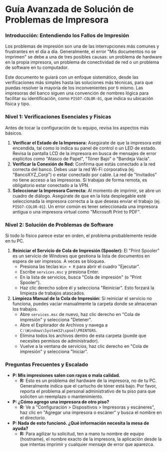 # Guía Avanzada de Solución de Problemas de Impresora

### **Introducción: Entendiendo los Fallos de Impresión**

Los problemas de impresión son una de las interrupciones más comunes y frustrantes en el día a día. Generalmente, el error "Mis documentos no se imprimen" se debe a una de tres posibles causas: un problema de hardware en la propia impresora, un problema de conectividad de red o un problema de software en tu computador.

Este documento te guiará con un enfoque sistemático, desde las verificaciones más simples hasta las soluciones más técnicas, para que puedas resolver la mayoría de los inconvenientes por ti mismo. Las impresoras del banco siguen una convención de nombres lógica para facilitar su identificación, como `PISO7-COLOR-01`, que indica su ubicación física y tipo.

### **Nivel 1: Verificaciones Esenciales y Físicas**

Antes de tocar la configuración de tu equipo, revisa los aspectos más básicos.

1.  **Verificar el Estado de la Impresora:** Asegúrate de que la impresora esté encendida, tal como lo indica su panel de control o un LED de estado. Revisa la pantalla LCD de la impresora en busca de mensajes de error explícitos como "Atasco de Papel", "Tóner Bajo" o "Bandeja Vacía".
2.  **Verificar la Conexión de Red:** Confirma que estás conectado a la red correcta del banco. Debes usar la red Wi-Fi corporativa (ej. "BancoXYZ_Corp") o estar conectado por cable. La red de "Invitados" no tiene acceso a las impresoras. Si trabajas de forma remota, es obligatorio estar conectado a la VPN.
3.  **Seleccionar la Impresora Correcta:** Al momento de imprimir, se abre un cuadro de diálogo. Asegúrate de que en la lista desplegable esté seleccionada la impresora correcta a la que deseas enviar el trabajo (ej. `PISO7-COLOR-01`). Un error común es tener seleccionada una impresora antigua o una impresora virtual como "Microsoft Print to PDF".

### **Nivel 2: Solución de Problemas de Software**

Si todo lo físico parece estar en orden, el problema probablemente reside en tu PC.

1.  **Reiniciar el Servicio de Cola de Impresión (Spooler):** El "Print Spooler" es un servicio de Windows que gestiona la lista de documentos en espera de ser impresos. A veces se bloquea.
    -   Presiona las teclas `Win + R` para abrir el cuadro "Ejecutar".
    -   Escribe `services.msc` y presiona Enter.
    -   En la lista de servicios, busca "Cola de impresión" (o "Print Spooler").
    -   Haz clic derecho sobre él y selecciona "Reiniciar". Esto forzará la limpieza de trabajos atascados.
2.  **Limpieza Manual de la Cola de Impresión:** Si reiniciar el servicio no funciona, puedes vaciar manualmente la carpeta donde se almacenan los trabajos.
    -   Abre `services.msc` de nuevo, haz clic derecho en "Cola de impresión" y selecciona "Detener".
    -   Abre el Explorador de Archivos y navega a `C:\Windows\System32\spool\PRINTERS`.
    -   Elimina todos los archivos dentro de esta carpeta (puede que necesites permisos de administrador).
    -   Vuelve a la ventana de servicios, haz clic derecho en "Cola de impresión" y selecciona "Iniciar".

### **Preguntas Frecuentes y Escalado**

* **P: Mis impresiones salen con rayas o mala calidad.**
    * **R:** Esto es un problema del hardware de la impresora, no de tu PC. Generalmente indica que el cartucho de tóner está bajo. Por favor, reporta el problema al personal administrativo de tu piso para que soliciten un reemplazo o mantenimiento.
* **P: ¿Cómo agrego una impresora de otro piso?**
    * **R:** Ve a "Configuración > Dispositivos > Impresoras y escáneres", haz clic en "Agregar una impresora o escáner" y busca el nombre en el directorio.
* **P: Nada de esto funcionó. ¿Qué información necesita la mesa de ayuda?**
    * **R:** Para agilizar tu solicitud, ten a mano tu nombre de equipo (hostname), el nombre exacto de la impresora, la aplicación desde la que intentas imprimir y cualquier mensaje de error que aparezca.